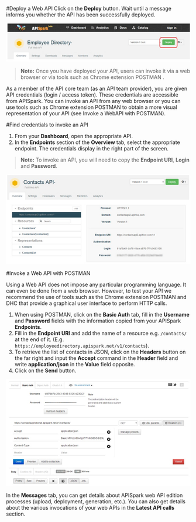 #Deploy a Web API
Click on the **Deploy** button. Wait until a message informs you whether the API has been successfully deployed.

![Deploy](images/10.jpg "Deploy")

> **Note:** Once you have deployed your API, users can invoke it via a web browser or via tools such as Chrome extension POSTMAN .

As a member of the API core team (as an API team provider), you are given API credentials (login / access token). These credentials are accessible from APISpark. You can invoke an API from any web browser or you can use tools such as Chrome extension POSTMAN to obtain a more visual representation of your API (see Invoke a WebAPI with POSTMAN).

#Find credentials to invoke an API

1. From your **Dashboard**, open the appropriate API.
2. In the **Endpoints** section of the **Overview** tab, select the appropriate endpoint. The credentials display in the right part of the screen.
  > **Note:** To invoke an API, you will need to copy the **Endpoint URI**, **Login** and **Password**.

  ![credentials](images/11.jpg "credentials")

#Invoke a Web API with POSTMAN

Using a Web API does not impose any particular programming language. It can even be done from a web browser. However, to test your API we recommend the use of tools such as the Chrome extension POSTMAN and DHC that provide a graphical user interface to perform HTTP calls.

1. When using POSTMAN, click on the **Basic Auth** tab, fill in the **Username** and **Password** fields with the information copied from your APISpark **Endpoints**.
2. Fill in the **Endpoint URI** and add the name of a resource e.g. `/contacts/ `at the end of it. (E.g. `https://employeedirectory.apispark.net/v1/contacts`).
3. To retrieve the list of contacts in JSON, click on the **Headers** button on the far right and input the **Accept** command in the **Header** field and write **application/json** in the **Value** field opposite.
4. Click on the **Send** button.

  ![POSTMAN](images/12.jpg "POSTMAN")

  In the **Messages** tab, you can get details about APISpark web API edition processes (upload, deployment, generation, etc.). You can also get details about the various invocations of your web APIs in the **Latest API calls** section.
